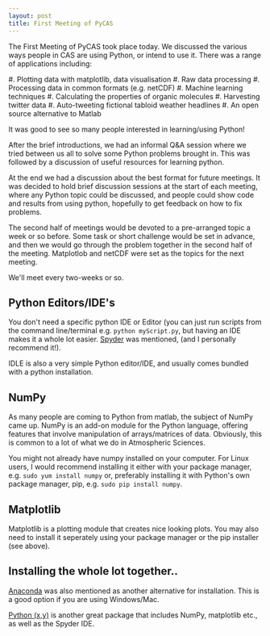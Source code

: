 ```yaml
---
layout: post
title: First Meeting of PyCAS
---
```


The First Meeting of PyCAS took place today. We discussed the various ways people in CAS are using Python, or intend to use it. There was a range of applications including:

#. Plotting data with matplotlib, data visualisation
#. Raw data processing
#. Processing data in common formats (e.g. netCDF)
#. Machine learning techniques
#. Calculating the properties of organic molecules
#. Harvesting twitter data
#. Auto-tweeting fictional tabloid weather headlines
#. An open source alternative to Matlab

It was good to see so many people interested in learning/using Python!

After the brief introductions, we had an informal Q&A session where we tried between us all to solve some Python problems brought in. This was followed by a discussion of useful resources for learning python.

At the end we had a discussion about the best format for future meetings. It was decided to hold brief discussion sessions at the start of each meeting, where any Python topic could be discussed, and people could show code and results from using python, hopefully to get feedback on how to fix problems.

The second half of meetings would be devoted to a pre-arranged topic a week or so before. Some task or short challenge would be set in advance, and then we would go through the problem together in the second half of the meeting. Matplotlob and netCDF were set as the topics for the next meeting.

We'll meet every two-weeks or so.

## Python Editors/IDE's

You don't need a specific python IDE or Editor (you can just run scripts from the command line/terminal e.g. `python myScript.py`, but having an IDE makes it a whole lot easier. [Spyder](http://pythonhosted.org/spyder/) was mentioned, (and I personally recommend it!).

IDLE is also a very simple Python editor/IDE, and usually comes bundled with a python installation.

## NumPy

As many people are coming to Python from matlab, the subject of NumPy came up. NumPy is an add-on module for the Python language, offering features that involve manipulation of arrays/matrices of data. Obviously, this is common to a lot of what we do in Atmospheric Sciences. 

You might not already have numpy installed on your computer. For Linux users, I would recommend installing it either with your package manager, e.g. `sudo yum install numpy` or, preferably installing it with Python's own package manager, pip, e.g. `sudo pip install numpy`. 

## Matplotlib

Matplotlib is a plotting module that creates nice looking plots. You may also need to install it seperately using your package manager or the pip installer (see above). 

## Installing the whole lot together..

[Anaconda](https://www.continuum.io/downloads) was also mentioned as another alternative for installation. This is a good option if you are using Windows/Mac.

[Python (x,y)](http://python-xy.github.io/) is another great package that includes NumPy, matplotlib etc., as well as the Spyder IDE. 






